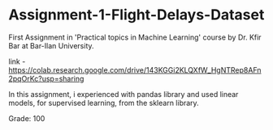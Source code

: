 # Assignment-1-Flight-Delays-Dataset
First Assignment in 'Practical topics in Machine Learning' course by Dr. Kfir Bar at Bar-Ilan University.

link - https://colab.research.google.com/drive/143KGGi2KLQXfW_HgNTRep8AFn2pqOrKc?usp=sharing

In this assignment, i experienced with pandas library and used linear models, for supervised learning, from the sklearn library.

Grade: 100
